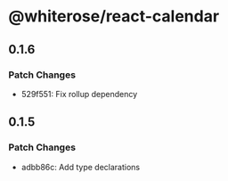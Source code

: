 # @whiterose/react-calendar

## 0.1.6

### Patch Changes

- 529f551: Fix rollup dependency

## 0.1.5

### Patch Changes

- adbb86c: Add type declarations

